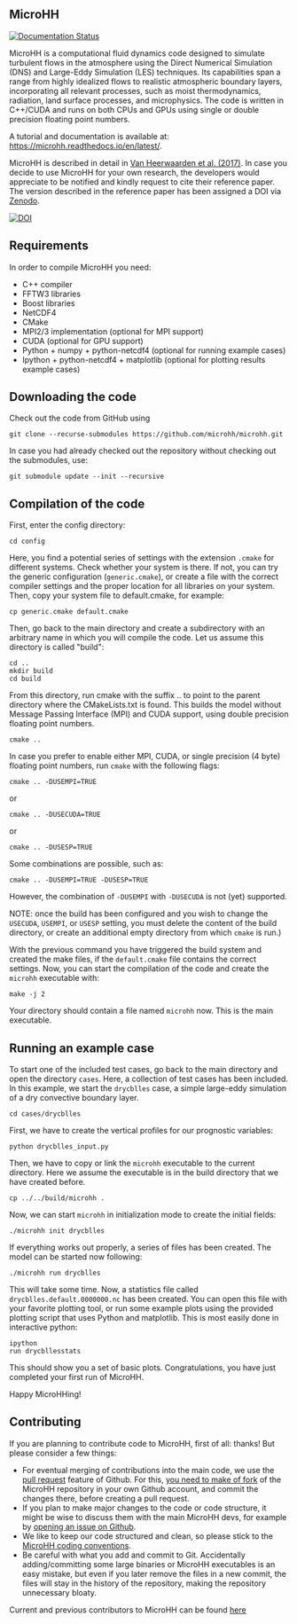 MicroHH
-------
[![Documentation Status](https://readthedocs.org/projects/microhh/badge/?version=latest)](https://microhh.readthedocs.io/en/latest/?badge=latest)

MicroHH is a computational fluid dynamics code designed to simulate turbulent flows in the atmosphere using the Direct Numerical Simulation (DNS) and Large-Eddy Simulation (LES) techniques. Its capabilities span a range from highly idealized flows to realistic atmospheric boundary layers, incorporating all relevant processes, such as moist thermodynamics, radiation, land surface processes, and microphysics. The code is written in C++/CUDA and runs on both CPUs and GPUs using single or double precision floating point numbers.

A tutorial and documentation is available at: https://microhh.readthedocs.io/en/latest/.

MicroHH is described in detail in [Van Heerwaarden et al. (2017)](https://doi.org/10.5194/gmd-10-3145-2017). In case you decide to use MicroHH for your own research, the developers would appreciate to be notified and kindly request to cite their reference paper. The version described in the reference paper has been assigned a DOI via [Zenodo](https://zenodo.org).

[![DOI](https://zenodo.org/badge/DOI/10.5281/zenodo.13923894.svg)](https://doi.org/10.5281/zenodo.13923894)


Requirements
------------
In order to compile MicroHH you need:
* C++ compiler
* FFTW3 libraries
* Boost libraries
* NetCDF4
* CMake
* MPI2/3 implementation (optional for MPI support)
* CUDA (optional for GPU support)
* Python + numpy + python-netcdf4 (optional for running example cases)
* Ipython + python-netcdf4 + matplotlib (optional for plotting results example cases)


Downloading the code
--------------------
Check out the code from GitHub using

    git clone --recurse-submodules https://github.com/microhh/microhh.git

In case you had already checked out the repository without checking out the submodules, use:

    git submodule update --init --recursive


Compilation of the code
-----------------------
First, enter the config directory: 

    cd config

Here, you find a potential series of settings with the extension `.cmake` for different systems. Check whether your system is there. If not, you can try the generic configuration (`generic.cmake`), or create a file with the correct compiler settings and the proper location for all libraries on your system. Then, copy your system file to default.cmake, for example:

    cp generic.cmake default.cmake

Then, go back to the main directory and create a subdirectory with an arbitrary name in which you will compile the code. Let us assume this directory is called "build":

    cd ..  
    mkdir build  
    cd build   

From this directory, run cmake with the suffix .. to point to the parent directory where the CMakeLists.txt is found. This builds the model without Message Passing Interface (MPI) and CUDA support, using double precision floating point numbers.

    cmake ..

In case you prefer to enable either MPI, CUDA, or single precision (4 byte) floating point numbers, run `cmake` with the following flags:
    
    cmake .. -DUSEMPI=TRUE

or

    cmake .. -DUSECUDA=TRUE

or 

    cmake .. -DUSESP=TRUE

Some combinations are possible, such as:

    cmake .. -DUSEMPI=TRUE -DUSESP=TRUE

However, the combination of `-DUSEMPI` with `-DUSECUDA` is not (yet) supported.

NOTE: once the build has been configured and you wish to change the `USECUDA`, `USEMPI`, or `USESP` setting, you must delete the content of the build directory, or create an additional empty directory from which `cmake` is run.)

With the previous command you have triggered the build system and created the make files, if the `default.cmake` file contains the correct settings. Now, you can start the compilation of the code and create the `microhh` executable with:

    make -j 2

Your directory should contain a file named `microhh` now. This is the main executable.


Running an example case
-----------------------
To start one of the included test cases, go back to the main directory and  open the directory `cases`. Here, a collection of test cases has been included. In this example, we start the `drycblles` case, a simple large-eddy simulation of a dry convective boundary layer.

    cd cases/drycblles

First, we have to create the vertical profiles for our prognostic variables:

    python drycblles_input.py

Then, we have to copy or link the `microhh` executable to the current directory. Here we assume the executable is in the build directory that we have created before.

    cp ../../build/microhh .

Now, we can start `microhh` in initialization mode to create the initial fields:

    ./microhh init drycblles

If everything works out properly, a series of files has been created. The model can be started now following:

    ./microhh run drycblles

This will take some time. Now, a statistics file called `drycblles.default.0000000.nc` has been created. You can open this file with your favorite plotting tool, or run some example plots using the provided plotting script that uses Python and matplotlib. This is most easily done in interactive python:

    ipython  
    run drycbllesstats

This should show you a set of basic plots. Congratulations, you have just completed your first run of MicroHH.

Happy MicroHHing!

Contributing
------------

If you are planning to contribute code to MicroHH, first of all: thanks! But please consider a few things:
- For eventual merging of contributions into the main code, we use the [pull request](https://github.com/microhh/microhh/pulls) feature of Github. For this, [you need to make of fork](https://github.com/microhh/microhh/fork) of the MicroHH repository in your own Github account, and commit the changes there, before creating a pull request.
- If you plan to make major changes to the code or code structure, it might be wise to discuss them with the main MicroHH devs, for example by [opening an issue on Github](https://github.com/microhh/microhh/issues).
- We like to keep our code structured and clean, so please stick to the [MicroHH coding conventions](https://github.com/microhh/microhh/blob/main/doc/coding_conventions.cxx).
- Be careful with what you add and commit to Git. Accidentally adding/committing some large binaries or MicroHH executables is an easy mistake, but even if you later remove the files in a new commit, the files will stay in the history of the repository, making the repository unnecessary bloaty.
 
Current and previous contributors to MicroHH can be found [here](CONTRIBUTORS.md)
